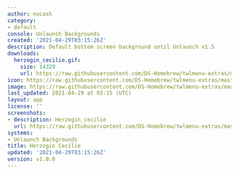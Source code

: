 ```yaml
---
author: nocash
category:
- default
console: Unlaunch Backgrounds
created: '2021-04-29T03:15:26Z'
description: Default bottom screen background until Unlaunch v1.5
downloads:
  herzogin_cecilie.gif:
    size: 14329
    url: https://raw.githubusercontent.com/DS-Homebrew/twlmenu-extras/master/_nds/TWiLightMenu/unlaunch/backgrounds/herzogin_cecilie.gif
icon: https://raw.githubusercontent.com/DS-Homebrew/twlmenu-extras/master/_nds/TWiLightMenu/unlaunch/backgrounds/herzogin_cecilie.gif
image: https://raw.githubusercontent.com/DS-Homebrew/twlmenu-extras/master/_nds/TWiLightMenu/unlaunch/backgrounds/herzogin_cecilie.gif
last_updated: 2021-04-29 at 03:15 (UTC)
layout: app
license: ''
screenshots:
- description: Herzogin_cecilie
  url: https://raw.githubusercontent.com/DS-Homebrew/twlmenu-extras/master/_nds/TWiLightMenu/unlaunch/backgrounds/herzogin_cecilie.gif
systems:
- Unlaunch Backgrounds
title: Herzogin Cecilie
updated: '2021-04-29T03:15:26Z'
version: v1.0.0
---
```

